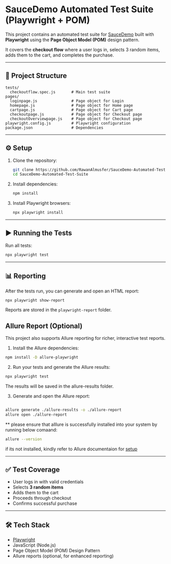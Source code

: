 # SauceDemo Automated Test Suite (Playwright + POM)

This project contains an automated test suite for [SauceDemo](https://www.saucedemo.com/) built with **Playwright** using the **Page Object Model (POM)** design pattern.

It covers the **checkout flow** where a user logs in, selects 3 random items, adds them to the cart, and completes the purchase.

---

## 📂 Project Structure

```
tests/
  checkoutflow.spec.js       # Main test suite
pages/
  loginpage.js               # Page object for Login
  homepage.js                # Page object for Home page
  cartpage.js                # Page object for Cart page
  checkoutpage.js            # Page object for Checkout page
  checkoutOverviewpage.js    # Page object for Checkout page
playwright.config.js         # Playwright configuration
package.json                 # Dependencies
```

---

## ⚙️ Setup

1. Clone the repository:

   ```bash
   git clone https://github.com/RawanAlmusfer/SauceDemo-Automated-Test-Suite.git
   cd SauceDemo-Automated-Test-Suite
   ```

2. Install dependencies:

   ```bash
   npm install
   ```

3. Install Playwright browsers:

   ```bash
   npx playwright install
   ```

---

## ▶️ Running the Tests

Run all tests:

```bash
npx playwright test
```

---

## 📊 Reporting

After the tests run, you can generate and open an HTML report:

```bash
npx playwright show-report
```

Reports are stored in the `playwright-report` folder.


## Allure Report (Optional)

This project also supports Allure reporting for richer, interactive test reports.

  1. Install the Allure dependencies:

  ```bash
  npm install -D allure-playwright
  ```

  2. Run your tests and generate the Allure results:

  ```bash
  npx playwright test
  ```
  The results will be saved in the allure-results folder.
  
  3. Generate and open the Allure report:
  
  ```bash
  
  allure generate ./allure-results -o ./allure-report
  allure open ./allure-report
  ```

** please ensure that alllure is successfully installed into your system by running below comaand: 

 ```bash
 allure --version
 ```
if its not installed, kindly refer to Allure documentaion for [setup](https://allurereport.org/docs/install/)

---

## ✅ Test Coverage

* User logs in with valid credentials
* Selects **3 random items** 
* Adds them to the cart
* Proceeds through checkout
* Confirms successful purchase

---

## 🛠️ Tech Stack

* [Playwright](https://playwright.dev/)
* JavaScript (Node.js)
* Page Object Model (POM) Design Pattern
* Allure reports (optional, for enhanced reporting)

